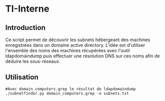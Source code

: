 # TI-Interne

## Introduction

Ce script permet de découvrir les subnets hébergeant des machines enregistrées dans un domaine active directory. L'idée est d'utiliser l'ensemble des noms des machines récupérées avec l'outil ldapdomaindump puis effectuer une résolution DNS sur ces noms afin de déduire les sous-réseaux.

## Utilisation
```shell
#Avec domain_computers.grep le résultat de ldapdomaindump
./subnetfinder.py domain_computers.grep -o subnets.txt
```
